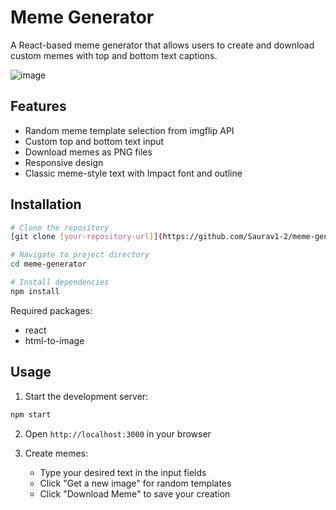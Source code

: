 # Meme Generator

A React-based meme generator that allows users to create and download custom memes with top and bottom text captions.

![image](https://github.com/user-attachments/assets/592e8a6d-13e4-46e7-93d7-73ff9ee3b6b4)


## Features

- Random meme template selection from imgflip API
- Custom top and bottom text input
- Download memes as PNG files
- Responsive design
- Classic meme-style text with Impact font and outline

## Installation

```bash
# Clone the repository
[git clone [your-repository-url]](https://github.com/Saurav1-2/meme-generator.git)

# Navigate to project directory
cd meme-generator

# Install dependencies
npm install
```

Required packages:
- react
- html-to-image

## Usage

1. Start the development server:
```bash
npm start
```

2. Open `http://localhost:3000` in your browser

3. Create memes:
   - Type your desired text in the input fields
   - Click "Get a new image" for random templates
   - Click "Download Meme" to save your creation
